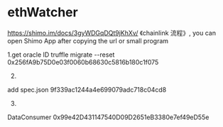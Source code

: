 # ethWatcher
https://shimo.im/docs/3gyWDGqDQt9jKhXv/ 
《chainlink 流程》, you can open Shimo App after copying the url or small program



1.get oracle ID 
truffle migrate --reset
0x256fA9b75D0e03f0060b68630c5816b180c1f075

2.
add spec.json
9f339ac1244a4e699079adc718c04cd8

3.
DataConsumer
0x99e42D431147540D09D2651eB3380e7ef49eD55e